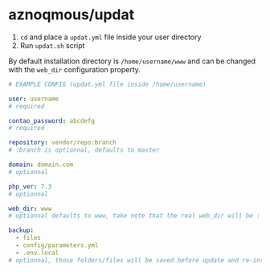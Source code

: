 # aznoqmous/updat

1. `cd` and place a `updat.yml` file inside your user directory
2. Run `updat.sh` script

By default installation directory is `/home/username/www` and can be changed with the `web_dir` configuration property.

```yml
# EXAMPLE CONFIG (updat.yml file inside /home/username)

user: username
# required

contao_password: abcdefg
# required

repository: vendor/repo:branch
# :branch is optionnal, defaults to master

domain: domain.com
# optionnal

php_ver: 7.3
# optionnal

web_dir: www
# optionnal defaults to www, take note that the real web_dir will be : "/home/$user/$web_dir"

backup:
  - files
  - config/parameters.yml
  - .env.local
# optionnal, those folders/files will be saved before update and re-installed after update completion
```
